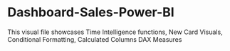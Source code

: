 # Dashboard-Sales-Power-BI
This visual file showcases Time Intelligence functions, New Card Visuals, Conditional Formatting, Calculated Columns DAX Measures 

